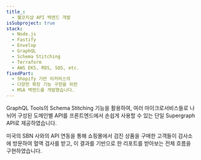```yaml
---
title_:
  - 웰코치샵 API 백엔드 개발
isSubproject: true
stack:
  - Node.js
  - Fastify
  - Envelop
  - GraphQL
  - Schema Stitching
  - Terraform
  - AWS EKS, RDS, SQS, etc.
fixedPart:
  - Shopify 기반 이커머스의
  - 다양한 확장 기능 구현을 위한
  - MSA 백엔드를 개발했습니다.
---
```


<span class="nw">GraphQL Tools의</span>
<span class="nw">Schema Stitching 기능을 활용하여,</span>
<span class="nw">여러 마이크로서비스들로 나뉘어 구성된</span>
<span class="nw">도메인별 API를</span>
<span class="nw">프론트엔드에서 손쉽게 사용할 수 있는</span>
<span class="nw">단일 Supergraph API로 제공하였습니다.</span>

<span class="nw">미국의 SBN 사와의 API 연동을 통해</span>
<span class="nw">쇼핑몰에서 검진 상품을 구매한 고객들이</span>
<span class="nw">검사소에 방문하여 혈액 검사를 받고,</span>
<span class="nw">이 결과를 기반으로 한 리포트를 받아보는</span>
<span class="nw">전체 흐름을 구현하였습니다.</span>

